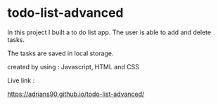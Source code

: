 # todo-list-advanced

In this project I built a to do list app. The user is able to add and delete tasks. 

The tasks are saved in local storage.

created by using : Javascript, HTML and CSS

Live link :

https://adrians90.github.io/todo-list-advanced/
